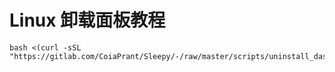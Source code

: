 # Linux 卸载面板教程

```shell
bash <(curl -sSL "https://gitlab.com/CoiaPrant/Sleepy/-/raw/master/scripts/uninstall_dashboard.sh")
```